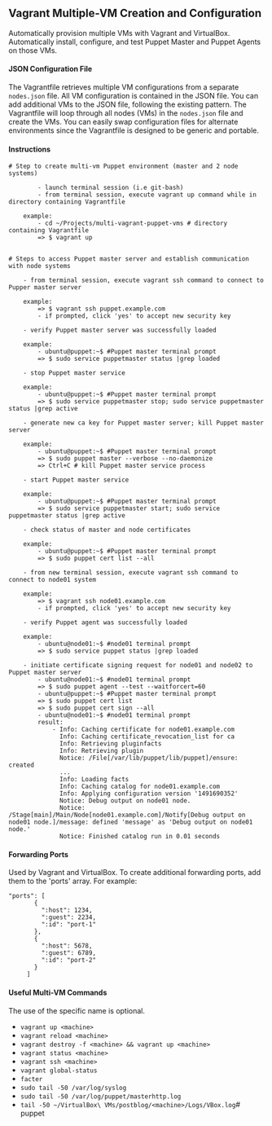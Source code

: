 ## Vagrant Multiple-VM Creation and Configuration
Automatically provision multiple VMs with Vagrant and VirtualBox. Automatically install, configure, and test
Puppet Master and Puppet Agents on those VMs. 


#### JSON Configuration File
The Vagrantfile retrieves multiple VM configurations from a separate `nodes.json` file. All VM configuration is
contained in the JSON file. You can add additional VMs to the JSON file, following the existing pattern. The
Vagrantfile will loop through all nodes (VMs) in the `nodes.json` file and create the VMs. You can easily swap
configuration files for alternate environments since the Vagrantfile is designed to be generic and portable.

#### Instructions
```
# Step to create multi-vm Puppet environment (master and 2 node systems)
        
        - launch terminal session (i.e git-bash)
        - from terminal session, execute vagrant up command while in directory containing Vagrantfile
        
    example:
        - cd ~/Projects/multi-vagrant-puppet-vms # directory containing Vagrantfile
        => $ vagrant up

    
# Steps to access Puppet master server and establish communication with node systems
    
    - from terminal session, execute vagrant ssh command to connect to Pupper master server
    
    example:
        => $ vagrant ssh puppet.example.com
        - if prompted, click 'yes' to accept new security key
        
    - verify Puppet master server was successfully loaded
    
    example:
        - ubuntu@puppet:~$ #Puppet master terminal prompt
        => $ sudo service puppetmaster status |grep loaded
                
    - stop Puppet master service
    
    example:
        - ubuntu@puppet:~$ #Puppet master terminal prompt
        => $ sudo service puppetmaster stop; sudo service puppetmaster status |grep active
                    
    - generate new ca key for Puppet master server; kill Puppet master server
    
    example:
        - ubuntu@puppet:~$ #Puppet master terminal prompt
        => $ sudo puppet master --verbose --no-daemonize
        => Ctrl+C # kill Puppet master service process
                       
    - start Puppet master service
    
    example:
        - ubuntu@puppet:~$ #Puppet master terminal prompt
        => $ sudo service puppetmaster start; sudo service puppetmaster status |grep active
                
    - check status of master and node certificates
    
    example:
        - ubuntu@puppet:~$ #Puppet master terminal prompt
        => $ sudo puppet cert list --all
        
    - from new terminal session, execute vagrant ssh command to connect to node01 system
    
    example:
        => $ vagrant ssh node01.example.com
        - if prompted, click 'yes' to accept new security key
    
    - verify Puppet agent was successfully loaded
    
    example:
        - ubuntu@node01:~$ #node01 terminal prompt
        => $ sudo service puppet status |grep loaded
                
    - initiate certificate signing request for node01 and node02 to Puppet master server
        - ubuntu@node01:~$ #node01 terminal prompt
        => $ sudo puppet agent --test --waitforcert=60
        - ubuntu@puppet:~$ #Puppet master terminal prompt
        => $ sudo puppet cert list
        => $ sudo puppet cert sign --all
        - ubuntu@node01:~$ #node01 terminal prompt
        result:
            - Info: Caching certificate for node01.example.com
              Info: Caching certificate_revocation_list for ca
              Info: Retrieving pluginfacts
              Info: Retrieving plugin
              Notice: /File[/var/lib/puppet/lib/puppet]/ensure: created
              ...
              Info: Loading facts
              Info: Caching catalog for node01.example.com
              Info: Applying configuration version '1491690352'
              Notice: Debug output on node01 node.
              Notice: /Stage[main]/Main/Node[node01.example.com]/Notify[Debug output on node01 node.]/message: defined 'message' as 'Debug output on node01 node.'
              Notice: Finished catalog run in 0.01 seconds
```
#### Forwarding Ports
Used by Vagrant and VirtualBox. To create additional forwarding ports, add them to the 'ports' array. For example:
 ```
 "ports": [
        {
          ":host": 1234,
          ":guest": 2234,
          ":id": "port-1"
        },
        {
          ":host": 5678,
          ":guest": 6789,
          ":id": "port-2"
        }
      ]
```
#### Useful Multi-VM Commands
The use of the specific <machine> name is optional.
* `vagrant up <machine>`
* `vagrant reload <machine>`
* `vagrant destroy -f <machine> && vagrant up <machine>`
* `vagrant status <machine>`
* `vagrant ssh <machine>`
* `vagrant global-status`
* `facter`
* `sudo tail -50 /var/log/syslog`
* `sudo tail -50 /var/log/puppet/masterhttp.log`
* `tail -50 ~/VirtualBox\ VMs/postblog/<machine>/Logs/VBox.log`# puppet
